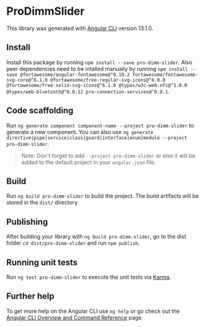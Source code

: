 # ProDimmSlider

This library was generated with [Angular CLI](https://github.com/angular/angular-cli) version 13.1.0.

## Install

Install this package by running `npm install --save pro-dimm-slider`. Also peer dependencies need to be intalled manually by running `npm install --save @fortawesome/angular-fontawesome@^0.10.2 fortawesome/fontawesome-svg-core@^6.1.0 @fortawesome/free-regular-svg-icons@^6.0.0 @fortawesome/free-solid-svg-icons@^6.1.0 @types/w3c-web-nfc@^1.0.0 @types/web-bluetooth@^0.0.12 pro-connection-services@^0.0.1`.

## Code scaffolding

Run `ng generate component component-name --project pro-dimm-slider` to generate a new component. You can also use `ng generate directive|pipe|service|class|guard|interface|enum|module --project pro-dimm-slider`.
> Note: Don't forget to add `--project pro-dimm-slider` or else it will be added to the default project in your `angular.json` file. 

## Build

Run `ng build pro-dimm-slider` to build the project. The build artifacts will be stored in the `dist/` directory.

## Publishing

After building your library with `ng build pro-dimm-slider`, go to the dist folder `cd dist/pro-dimm-slider` and run `npm publish`.

## Running unit tests

Run `ng test pro-dimm-slider` to execute the unit tests via [Karma](https://karma-runner.github.io).

## Further help

To get more help on the Angular CLI use `ng help` or go check out the [Angular CLI Overview and Command Reference](https://angular.io/cli) page.
